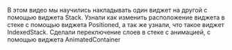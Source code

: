 В этом видео мы научились накладывать один виджет на другой с помощью виджета Stack. Узнали как изменить расположение виджета в стеке с помощью виджета Positioned, а так же узнали, что такое виджет IndexedStack. Сделали переключение слоев в стеке с анимацией, с помощью виджета AnimatedContainer
